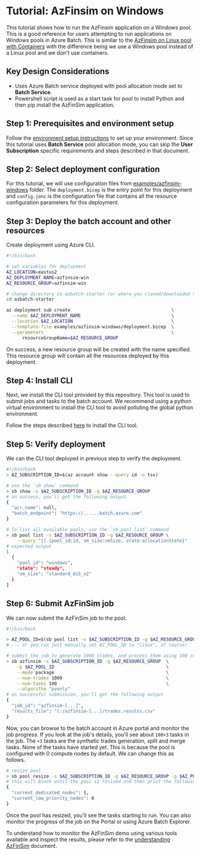 # Tutorial: AzFinsim on Windows

This tutorial shows how to run the AzFinsim application on a Windows pool. This is a good reference for users
attempting to run applications on Windows pools in Azure Batch. This is similar to the
[AzFinsim on Linux pool with Containers](./azfinsim.md) with the difference being we use a Windows pool instead of
a Linux pool and we don't use containers.

## Key Design Considerations

* Uses Azure Batch service deployed with pool allocation mode set to **Batch Service**.
* Powershell script is used as a start task for pool to install Python and then pip install the AzFinSim application.

## Step 1: Prerequisites and environment setup

Follow the [environment setup instructions](./environment-setup.md) to set up your environment. Since
this tutorial uses **Batch Service** pool allocation mode, you can skip the **User Subscription** specific
requirements and  steps described in that document.

## Step 2: Select deployment configuration

For this tutorial, we will use configuration files from [examples/azfinsim-windows] folder.
The `deployment.bicep`
is the entry point for this deployment and `config.jonc` is the configuration file that contains all the
resource configuration parameters for this deployment.

## Step 3: Deploy the batch account and other resources

Create deployment using Azure CLI.

```bash
#!/bin/bash

# set variables for deployment
AZ_LOCATION=eastus2
AZ_DEPLOYMENT_NAME=azfinsim-win
AZ_RESOURCE_GROUP=azfinsim-win

# change directory to azbatch-starter (or where you cloned/downloaded the repository)
cd azbatch-starter

az deployment sub create                                      \
  --name $AZ_DEPLOYMENT_NAME                                  \
  --location $AZ_LOCATION                                     \
  --template-file examples/azfinsim-windows/deployment.bicep  \
  --parameters                                                \
      resourceGroupName=$AZ_RESOURCE_GROUP
```

On success, a new resource group will be created with the name specified. This resource group will contain all the resources
deployed by this deployment.

## Step 4: Install CLI

Next, we install the CLI tool provided by this repository. This tool is used to submit jobs and tasks to the batch account.
We recommend using a python virtual environment to install the CLI tool to avoid polluting the global python environment.

Follow the steps described [here](../cli.md#installation) to install the CLI tool.

## Step 5: Verify deployment

We can the CLI tool deployed in previous step to verify the deployment.

```bash
#!/bin/bash
> AZ_SUBSCRIPTION_ID=$(az account show --query id -o tsv)

# use the `sb show` command
> sb show -s $AZ_SUBSCRIPTION_ID -g $AZ_RESOURCE_GROUP
# on success, you'll get the following output
{
  "acr_name": null,
  "batch_endpoint": "https://......batch.azure.com"
}

# To list all available pools, use the `sb pool list` command
> sb pool list -s $AZ_SUBSCRIPTION_ID -g $AZ_RESOURCE_GROUP \
    --query "[].{pool_id:id, vm_size:vmSize, state:allocationState}"
# expected output
[
  {
    "pool_id": "windows",
    "state": "steady",
    "vm_size": "standard_ds5_v2"
  }
]
```

## Step 6: Submit AzFinSim job

We can now submit the AzFinSim job to the pool.

```bash
#!/bin/bash

> AZ_POOL_ID=$(sb pool list -s $AZ_SUBSCRIPTION_ID -g $AZ_RESOURCE_GROUP --query "[0].id" -o tsv)
# --- or you can just manually set AZ_POOL_ID to "linux", of course!

# submit the job to generate 1000 trades, and process them using 100 concurrent tasks;
> sb azfinsim -s $AZ_SUBSCRIPTION_ID -g $AZ_RESOURCE_GROUP  \
    -p $AZ_POOL_ID                                          \
    --mode package                                          \
    --num-trades 1000                                       \
    --num-tasks 100                                         \
    --algorithm "pvonly" 
# on successful submission, you'll get the following output
{
  "job_id": "azfinsim-[...]",
  "results_file": "l:/azfinsim-[...]/trades.results.csv"
}
```

Now, you can browse to the batch account in Azure portal and monitor the job progress. If you look at the job's
details, you'll see about `100+3` tasks in the job. The `+3` tasks are the synthetic trades generation, split and
merge tasks. None of the tasks have started yet. This is because the pool is configured with 0 compute nodes by default. We can
change this as follows.

```bash
# resize pool
> sb pool resize -s $AZ_SUBSCRIPTION_ID -g $AZ_RESOURCE_GROUP -p $AZ_POOL_ID --target-dedicated-nodes 1
# this will block until the pool is resized and then print the following:
{
  "current_dedicated_nodes": 1,
  "current_low_priority_nodes": 0
}
```

Once the pool has resized, you'll see the tasks starting to run. You can also monitor the progress of the job on the Portal or using
Azure Batch Explorer.

To understand how to monitor the AzFinSim demo using various tools available and inspect the results, please refer to the
[understanding AzFinSim](../understanding-azfinsim.md) document.

[examples/azfinsim-windows]: https://github.com/utkarshayachit/azbatch-starter/tree/main/examples/azfinsim-windows
